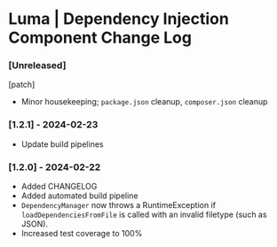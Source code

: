 # Luma | Dependency Injection Component Change Log

### [Unreleased]
[patch]
- Minor housekeeping; `package.json` cleanup, `composer.json` cleanup

### [1.2.1] - 2024-02-23
- Update build pipelines

### [1.2.0] - 2024-02-22
- Added CHANGELOG
- Added automated build pipeline
- `DependencyManager` now throws a RuntimeException if `loadDependenciesFromFile` is called with an invalid filetype (such as JSON).
- Increased test coverage to 100%